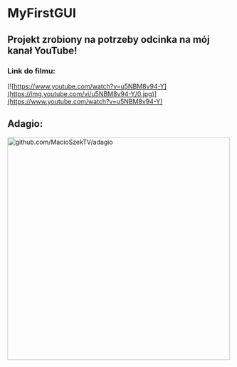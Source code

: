 # MyFirstGUI

## Projekt zrobiony na potrzeby odcinka na mój kanał YouTube!
### Link do filmu:
[![https://www.youtube.com/watch?v=u5NBM8v94-Y](https://img.youtube.com/vi/u5NBM8v94-Y/0.jpg)](https://www.youtube.com/watch?v=u5NBM8v94-Y)

## Adagio: 
<a href="https://github.com/MacioSzekTV/adagio"><img src="https://opengraph.githubassets.com/5726b12cd09e3dd56ada8a4575e2607a8c0128d7434c5f5d5fd59f5710fc2d93/MacioSzekTV/adagio" width="500px" alt="github.com/MacioSzekTV/adagio"/></a>
